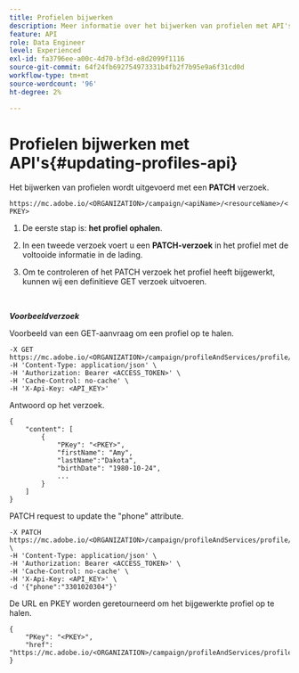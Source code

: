 ```yaml
---
title: Profielen bijwerken
description: Meer informatie over het bijwerken van profielen met API's
feature: API
role: Data Engineer
level: Experienced
exl-id: fa3796ee-a00c-4d70-bf3d-e8d2099f1116
source-git-commit: 64f24fb692754973331b4fb2f7b95e9a6f31cd0d
workflow-type: tm+mt
source-wordcount: '96'
ht-degree: 2%

---
```


# Profielen bijwerken met API&#39;s{#updating-profiles-api}

Het bijwerken van profielen wordt uitgevoerd met een **PATCH** verzoek.

`https://mc.adobe.io/<ORGANIZATION>/campaign/<apiName>/<resourceName>/<PKEY>`

1. De eerste stap is: **het profiel ophalen**.

1. In een tweede verzoek voert u een **PATCH-verzoek** in het profiel met de voltooide informatie in de lading.

1. Om te controleren of het PATCH verzoek het profiel heeft bijgewerkt, kunnen wij een definitieve GET verzoek uitvoeren.

<br/>

***Voorbeeldverzoek***

Voorbeeld van een GET-aanvraag om een profiel op te halen.

```
-X GET https://mc.adobe.io/<ORGANIZATION>/campaign/profileAndServices/profile/<PKEY>\
-H 'Content-Type: application/json' \
-H 'Authorization: Bearer <ACCESS_TOKEN>' \
-H 'Cache-Control: no-cache' \
-H 'X-Api-Key: <API_KEY>'
```

Antwoord op het verzoek.

```
{
    "content": [
        {
            "PKey": "<PKEY>",
            "firstName": "Amy",
            "lastName":"Dakota",
            "birthDate": "1980-10-24",
            ...
        }
    ]
}
```

PATCH request to update the &quot;phone&quot; attribute.

```
-X PATCH https://mc.adobe.io/<ORGANIZATION>/campaign/profileAndServices/profile/<PKEY> \
-H 'Content-Type: application/json' \
-H 'Authorization: Bearer <ACCESS_TOKEN>' \
-H 'Cache-Control: no-cache' \
-H 'X-Api-Key: <API_KEY>' \
-d '{"phone":"3301020304"}'
```

De URL en PKEY worden geretourneerd om het bijgewerkte profiel op te halen.

```
{
    "PKey": "<PKEY>",
    "href": "https://mc.adobe.io/<ORGANIZATION>/campaign/profileAndServices/profile/@2v1dr3ZKJveMDhAdh0MPnh9hNQQ93qb7AW6BNVVKknjwXvTZRBAgUqz1SNcB4ZndgjqOofx3BwBZYBftlmObISoM3rs"
}
```
